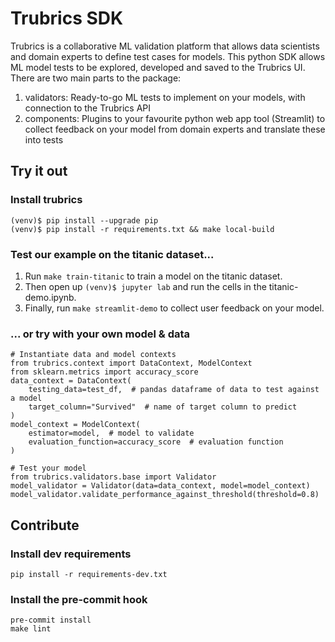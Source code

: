 # Trubrics SDK

Trubrics is a collaborative ML validation platform that allows data scientists and domain experts to define test cases for models. This python SDK allows ML model tests to be explored, developed and saved to the Trubrics UI. There are two main parts to the package:
1. validators: Ready-to-go ML tests to implement on your models, with connection to the Trubrics API
2. components: Plugins to your favourite python web app tool (Streamlit) to collect feedback on your model from domain experts and translate these into tests

## Try it out
### Install trubrics
```
(venv)$ pip install --upgrade pip
(venv)$ pip install -r requirements.txt && make local-build
```
### Test our example on the titanic dataset...
1. Run `make train-titanic` to train a model on the titanic dataset.
2. Then open up `(venv)$ jupyter lab` and run the cells in the titanic-demo.ipynb.
3. Finally, run `make streamlit-demo` to collect user feedback on your model.

### ... or try with your own model & data
```
# Instantiate data and model contexts
from trubrics.context import DataContext, ModelContext
from sklearn.metrics import accuracy_score
data_context = DataContext(
    testing_data=test_df,  # pandas dataframe of data to test against a model
    target_column="Survived"  # name of target column to predict
)
model_context = ModelContext(
    estimator=model,  # model to validate
    evaluation_function=accuracy_score  # evaluation function
)

# Test your model
from trubrics.validators.base import Validator
model_validator = Validator(data=data_context, model=model_context)
model_validator.validate_performance_against_threshold(threshold=0.8)
```

## Contribute
### Install dev requirements
```
pip install -r requirements-dev.txt
```
### Install the pre-commit hook
```
pre-commit install
make lint
```
